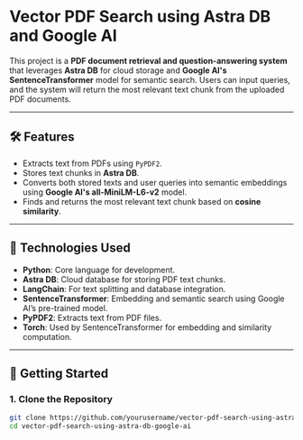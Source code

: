 # Vector PDF Search using Astra DB and Google AI

This project is a **PDF document retrieval and question-answering system** that leverages **Astra DB** for cloud storage and **Google AI's SentenceTransformer** model for semantic search. Users can input queries, and the system will return the most relevant text chunk from the uploaded PDF documents.

---

## 🛠️ **Features**

- Extracts text from PDFs using `PyPDF2`.
- Stores text chunks in **Astra DB**.
- Converts both stored texts and user queries into semantic embeddings using **Google AI's all-MiniLM-L6-v2** model.
- Finds and returns the most relevant text chunk based on **cosine similarity**.

---

## 🔧 **Technologies Used**

- **Python**: Core language for development.
- **Astra DB**: Cloud database for storing PDF text chunks.
- **LangChain**: For text splitting and database integration.
- **SentenceTransformer**: Embedding and semantic search using Google AI’s pre-trained model.
- **PyPDF2**: Extracts text from PDF files.
- **Torch**: Used by SentenceTransformer for embedding and similarity computation.

---

## 🚀 **Getting Started**

### 1. **Clone the Repository**
```bash
git clone https://github.com/yourusername/vector-pdf-search-using-astra-db-google-ai.git
cd vector-pdf-search-using-astra-db-google-ai
